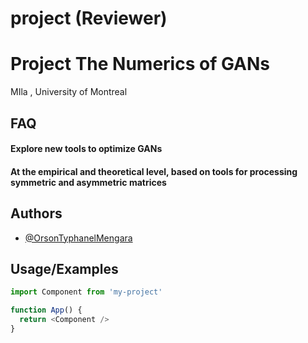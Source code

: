 # project (Reviewer)


# Project The Numerics of GANs

MIla , University of Montreal 


## FAQ

#### Explore new tools to optimize GANs 



#### At the empirical and theoretical level, based on tools for processing symmetric and asymmetric matrices 




## Authors

- [@OrsonTyphanelMengara](https://sway.office.com/DXfaOXg0DKNLKyJx?ref=Link)


## Usage/Examples

```javascript
import Component from 'my-project'

function App() {
  return <Component />
}
```


